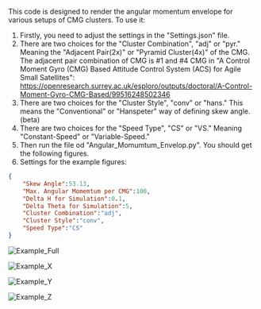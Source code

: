 This code is designed to render the angular momentum envelope for various setups of CMG clusters.
To use it:

1. Firstly, you need to adjust the settings in the "Settings.json" file.
2. There are two choices for the "Cluster Combination", "adj" or "pyr." Meaning the "Adjacent Pair(2x)" or "Pyramid Cluster(4x)" of the CMG. The adjacent pair combination of CMG is #1 and #4 CMG in "A Control Moment Gyro (CMG) Based Attitude Control System (ACS) for Agile Small Satellites": https://openresearch.surrey.ac.uk/esploro/outputs/doctoral/A-Control-Moment-Gyro-CMG-Based/99516248502346
3. There are two choices for the "Cluster Style", "conv" or "hans." This means the "Conventional" or "Hanspeter" way of defining skew angle. (beta)
4. There are two choices for the "Speed Type", "CS" or "VS." Meaning "Constant-Speed" or "Variable-Speed."
5. Then run the file od "Angular_Momumtum_Envelop.py". You should get the following figures.
6. Settings for the example figures:

```json
{ 
    "Skew Angle":53.13,
    "Max. Angular Momemtum per CMG":100,
    "Delta H for Simulation":0.1,
    "Delta Theta for Simulation":5,
    "Cluster Combination":"adj",
    "Cluster Style":"conv",
    "Speed Type":"CS"
}
```

![Example_Full](https://github.com/user-attachments/assets/c65717ad-542d-4c39-847d-c1421a55cb88)

![Example_X](https://github.com/user-attachments/assets/aafb7663-81c1-44f8-a124-2c4642690928)

![Example_Y](https://github.com/user-attachments/assets/06efbb73-b0fb-4d53-8e2e-c123d955c9ad)

![Example_Z](https://github.com/user-attachments/assets/c91690d2-c553-427b-b64f-ff0afcb14d20)

